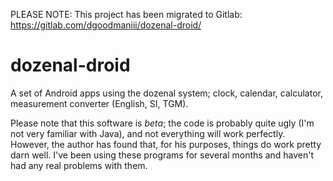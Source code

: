 PLEASE NOTE:  This project has been migrated to Gitlab:  https://gitlab.com/dgoodmaniii/dozenal-droid/

dozenal-droid
=============

A set of Android apps using the dozenal system; clock, calendar, calculator, measurement converter (English, SI, TGM).

Please note that this software is *beta*; the code is
probably quite ugly (I'm not very familiar with Java), and
not everything will work perfectly.  However, the author has
found that, for his purposes, things do work pretty darn
well.  I've been using these programs for several months and
haven't had any real problems with them.
